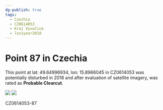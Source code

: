 ```yaml
---
dg-publish: true
tags:
  - Czechia
  - CZ0614053
  - Kraj Vysočina
  - lossyear2018
---
```


# Point 87 in Czechia

This point at lat: 49.64996934, lon: 15.8966045 in CZ0614053 was potentially disturbed in 2018 and after evaluation of satellite imagery, was rated as **Probable Clearcut**.

<div class='juxtapose' data-showcredits='false'>
<img src='https://baserow-backend-production20240528124524339000000001.s3.amazonaws.com/user_files/axknkxFqUrPd7FbjaR5hnkIWCgVhhToG_884fe132e92c5712d3c1b635583281a3a27071ec943cd74223dee0d62629a464.png' data-label='March 2017' />
<img src='https://baserow-backend-production20240528124524339000000001.s3.amazonaws.com/user_files/y7uo5difgIr6tOGwFbguFT01ecj1DadV_245d22b9f38964facf1759055c0f186d38c4c602594388c77b61233f127810ad.png' data-label='May 2021' />
</div>

CZ0614053-87